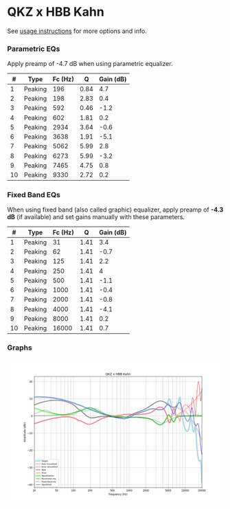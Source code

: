 # QKZ x HBB Kahn
See [usage instructions](https://github.com/jaakkopasanen/AutoEq#usage) for more options and info.

### Parametric EQs
Apply preamp of -4.7 dB when using parametric equalizer.

|   # | Type    |   Fc (Hz) |    Q |   Gain (dB) |
|-----|---------|-----------|------|-------------|
|   1 | Peaking |       196 | 0.84 |         4.7 |
|   2 | Peaking |       198 | 2.83 |         0.4 |
|   3 | Peaking |       592 | 0.46 |        -1.2 |
|   4 | Peaking |       602 | 1.81 |         0.2 |
|   5 | Peaking |      2934 | 3.64 |        -0.6 |
|   6 | Peaking |      3638 | 1.91 |        -5.1 |
|   7 | Peaking |      5062 | 5.99 |         2.8 |
|   8 | Peaking |      6273 | 5.99 |        -3.2 |
|   9 | Peaking |      7465 | 4.75 |         0.8 |
|  10 | Peaking |      9330 | 2.72 |         0.2 |

### Fixed Band EQs
When using fixed band (also called graphic) equalizer, apply preamp of **-4.3 dB** (if available) and set gains manually with these parameters.

|   # | Type    |   Fc (Hz) |    Q |   Gain (dB) |
|-----|---------|-----------|------|-------------|
|   1 | Peaking |        31 | 1.41 |         3.4 |
|   2 | Peaking |        62 | 1.41 |        -0.7 |
|   3 | Peaking |       125 | 1.41 |         2.2 |
|   4 | Peaking |       250 | 1.41 |         4   |
|   5 | Peaking |       500 | 1.41 |        -1.1 |
|   6 | Peaking |      1000 | 1.41 |        -0.4 |
|   7 | Peaking |      2000 | 1.41 |        -0.8 |
|   8 | Peaking |      4000 | 1.41 |        -4.1 |
|   9 | Peaking |      8000 | 1.41 |         0.2 |
|  10 | Peaking |     16000 | 1.41 |         0.7 |

### Graphs
![](./QKZ%20x%20HBB%20Kahn.png)
